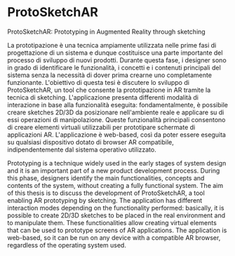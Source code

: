 # ProtoSketchAR
ProtoSketchAR: Prototyping in Augmented Reality through sketching ​

La prototipazione è una tecnica ampiamente utilizzata nelle prime fasi di progettazione di un sistema e dunque costituisce una parte importante del processo di sviluppo di nuovi prodotti. Durante questa fase, i designer sono in grado di identificare le funzionalità, i concetti e i contenuti principali del sistema senza la necessità di dover prima crearne uno completamente funzionante. L'obiettivo di questa tesi è discutere lo sviluppo di ProtoSketchAR, un tool che consente la prototipazione in AR tramite la tecnica di sketching. L'applicazione presenta differenti modalità di interazione in base alla funzionalità eseguita: fondamentalmente, è possibile creare sketches 2D/3D da posizionare nell'ambiente reale e applicare su di essi operazioni di manipolazione. Queste funzionalità principali consentono di creare elementi virtuali utilizzabili per prototipare schermate di applicazioni AR. L'applicazione è web-based, così da poter essere eseguita su qualsiasi dispositivo dotato di browser AR compatibile, indipendentemente dal sistema operativo utilizzato. ​

Prototyping is a technique widely used in the early stages of system design and it is an important part of a new product development process. During this phase, designers identify the main functionalities, concepts and contents of the system, without creating a fully functional system. The aim of this thesis is to discuss the development of ProtoSketchAR, a tool enabling AR prototyping by sketching. The application has different interaction modes depending on the functionality performed: basically, it is possible to create 2D/3D sketches to be placed in the real environment and to manipulate them. These functionalities allow creating virtual elements that can be used to prototype screens of AR applications. The application is web-based, so it can be run on any device with a compatible AR browser, regardless of the operating system used. ​
